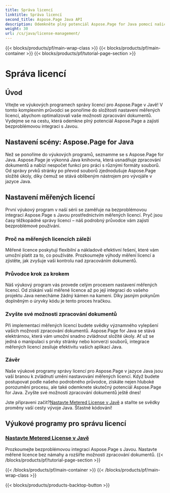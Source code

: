 ```yaml
---
title: Správa licencí
linktitle: Správa licencí
second_title: Aspose.Page Java API
description: Odemkněte plný potenciál Aspose.Page for Java pomocí našich výukových programů pro správu licencí. Bezproblémově nastavte měřené licence, abyste zvýšili možnosti zpracování dokumentů.
weight: 30
url: /cs/java/license-management/
---
```


{{< blocks/products/pf/main-wrap-class >}}
{{< blocks/products/pf/main-container >}}
{{< blocks/products/pf/tutorial-page-section >}}

# Správa licencí

## Úvod

Vítejte ve výukových programech správy licencí pro Aspose.Page v Javě! V tomto komplexním průvodci se ponoříme do složitosti nastavení měřených licencí, abychom optimalizovali vaše možnosti zpracování dokumentů. Vydejme se na cestu, která odemkne plný potenciál Aspose.Page a zajistí bezproblémovou integraci s Javou.

## Nastavení scény: Aspose.Page for Java

Než se ponoříme do výukových programů, seznamme se s Aspose.Page for Java. Aspose.Page je výkonná Java knihovna, která usnadňuje zpracování dokumentů a nabízí nespočet funkcí pro práci s různými formáty souborů. Od správy prvků stránky po převod souborů zjednodušuje Aspose.Page složité úkoly, díky čemuž se stává oblíbeným nástrojem pro vývojáře v jazyce Java.

## Nastavení měřených licencí

První výukový program v naší sérii se zaměřuje na bezproblémovou integraci Aspose.Page s Javou prostřednictvím měřených licencí. Pryč jsou časy těžkopádné správy licencí – náš podrobný průvodce vám zajistí bezproblémové používání.

### Proč na měřených licencích záleží

Měřené licence poskytují flexibilní a nákladově efektivní řešení, které vám umožní platit za to, co používáte. Prozkoumejte výhody měření licencí a zjistěte, jak zvyšuje vaši kontrolu nad zpracováním dokumentů.

### Průvodce krok za krokem

Náš výukový program vás provede celým procesem nastavení měřených licencí. Od získání vaší měřené licence až po její integraci do vašeho projektu Java nenecháme žádný kámen na kameni. Díky jasným pokynům doplněným o úryvky kódu je tento proces hračkou.

### Zvyšte své možnosti zpracování dokumentů

Při implementaci měřených licencí budete svědky významného vylepšení vašich možností zpracování dokumentů. Aspose.Page for Java se stává elektrárnou, která vám umožní snadno zvládnout složité úkoly. Ať už se jedná o manipulaci s prvky stránky nebo konverzi souborů, integrace měřených licencí zesiluje efektivitu vašich aplikací Java.

### Závěr

Naše výukové programy správy licencí pro Aspose.Page v jazyce Java jsou vaší branou k zvládnutí umění nastavování měřených licencí. Když budete postupovat podle našeho podrobného průvodce, získáte nejen hluboké porozumění procesu, ale také odemknete skutečný potenciál Aspose.Page for Java. Zvyšte své možnosti zpracování dokumentů ještě dnes!

 Jste připraveni začít?[Nastavte Metered License v Javě](./set-metered-license/) a staňte se svědky proměny vaší cesty vývoje Java. Šťastné kódování!
## Výukové programy pro správu licencí
### [Nastavte Metered License v Javě](./set-metered-license/)
Prozkoumejte bezproblémovou integraci Aspose.Page s Javou. Nastavte měřené licence bez námahy a rozšiřte možnosti zpracování dokumentů.
{{< /blocks/products/pf/tutorial-page-section >}}

{{< /blocks/products/pf/main-container >}}
{{< /blocks/products/pf/main-wrap-class >}}

{{< blocks/products/products-backtop-button >}}
